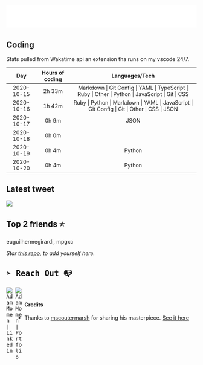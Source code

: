 
![test image size](/assets/welcome_message.gif)

## Coding
Stats pulled from Wakatime api an extension tha runs on my vscode 24/7.

|Day|Hours of coding|Languages/Tech|
|:-:|:-:|:-:|
|2020-10-15|2h 33m|Markdown &#124; Git Config &#124; YAML &#124; TypeScript &#124; Ruby &#124; Other &#124; Python &#124; JavaScript &#124; Git &#124; CSS|
|2020-10-16|1h 42m|Ruby &#124; Python &#124; Markdown &#124; YAML &#124; JavaScript &#124; Git Config &#124; Git &#124; Other &#124; CSS &#124; JSON|
|2020-10-17|0h 9m|JSON|
|2020-10-18|0h 0m||
|2020-10-19|0h 4m|Python|
|2020-10-20|0h 4m|Python|

## Latest tweet
[<img src="https://hcti.io/v1/image/f715b53d-50cc-4afd-8ff6-a0e7ff67d85b" width="400">](https://twitter.com/adammomen8/status/1316739109638090754)

## Top 2 friends ⭐️
euguilhermegirardi, mpgxc

*Star [this repo](https://github.com/AdamMomen/AdamMomen), to add yourself here.*


<samp>

## ➤ Reach Out :mailbox_with_no_mail:

>
  <a href="https://www.linkedin.com/in/adam-momen-99596275/">
     <img align="left" alt="Adam Momen | Linkedin" width="24px" src="./assets/Linkedin.svg" />
   </a>

   <a href="https://adammomen.com/">
     <img align="left" alt="Adam Momen | Portfolio" width="24px" src="./assets/web.svg" />
   </a>

</samp>

<br>

#### Credits
* Thanks to [mscoutermarsh](https://github.com/mscoutermarsh) for sharing his masterpiece. [See it here](https://github.com/mscoutermarsh/mscoutermarsh)